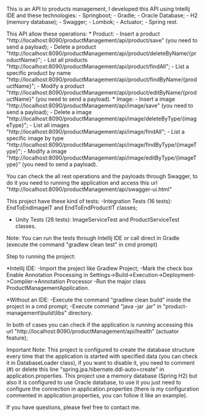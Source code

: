 This is an API to  products management, I developed this API using Intellij IDE and these technologies:
	- Springboot;
	- Gradle;
	- Oracle Database;
	- H2 (memory database);
	- Swagger;
	- Lombok;
	- Actuator;
	- Spring rest.

This API allow these operations:
    * Product:
        - Insert a product "http://localhost:8090/productManagement/api/product/save" (you need to send a payload);
        - Delete a product "http://localhost:8090/productManagement/api/product/deleteByName/{productName}";
        - List all products "http://localhost:8090/productManagement/api/product/findAll";
        - List a specific product by name "http://localhost:8090/productManagement/api/product/findByName/{productName}";
        - Modify a product "http://localhost:8090/productManagement/api/product/editByName/{productName}" (you need to send a payload).
    * Image:
        - Insert a image "http://localhost:8090/productManagement/api/image/save" (you need to send a payload);
        - Delete a image "http://localhost:8090/productManagement/api/image/deleteByType/{imageType}";
        - List all images "http://localhost:8090/productManagement/api/image/findAll";
        - List a specific image by type "http://localhost:8090/productManagement/api/image/findByType/{imageType}";
        - Modify a image "http://localhost:8090/productManagement/api/image/editByType/{imageType}" (you need to send a payload).

You can check the all rest operations and the payloads through Swagger, to do it you need to running the application and access this url
"http://localhost:8090/productManagement/api/swagger-ui.html"

This project have these kind of tests:
 -Integration Tests (16 tests): EndToEndImageIT and EndToEndProductIT classes;
 - Unity Tests (26 tests): ImageServiceTest and ProductServiceTest classes.

Note: You can run the tests through Intellij IDE or call direct in Gradle (execute the command "gradlew clean test" in cmd prompt)

Step to running the project:

 *Intellij IDE:
    -Import the project like Gradlew Project;
    -Mark the check box Enable Annotation Processing in Settings->Build->Execution->Deployment->Compiler->Annotation Processor
    -Run the major class ProductManagementApplication.

  *Without an IDE:
    -Execute the command "gradlew clean build" inside the project in a cmd prompt;
    -Execute command "java -jar <Jar Name>.jar" in "product-management\build\libs" directory.

  In both of cases you can check if the application is running accessing this url "http://localhost:8090/productManagement/api/health" (actuator feature);

  Important Note: This project is configured to create the database structure every time that the application is started with 
  specified data (you can check it in DatabaseLoader class), if you   want to disable it, you need to comment (#) or delete this line "spring.jpa.hibernate.ddl-auto=create" in application.properties.
   This project use a memory database (Spring H2) but also it is configured to use Oracle database, to use it   you just need to
   configure the connection in application.properties (there is my configuration commented in application.properties, you can follow
   it like an example).

   If you have questions, please feel free to contact me.
